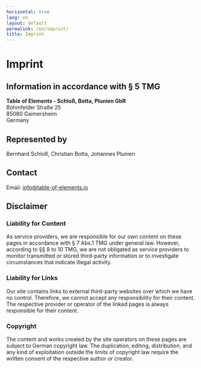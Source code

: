 ```yaml
---
horizontal: true
lang: en
layout: default
permalink: /en/imprint/
title: Imprint
---
```


# Imprint

## Information in accordance with § 5 TMG

**Table of Elements - Schloß, Botta, Plunien GbR**\
Böhmfelder Straße 25\
85080 Gaimersheim\
Germany

## Represented by
Bernhard Schloß, Christian Botta, Johannes Plunien

## Contact
Email: info@table-of-elements.io

## Disclaimer

### Liability for Content
As service providers, we are responsible for our own content on these pages in accordance with § 7 Abs.1 TMG under general law. However, according to §§ 8 to 10 TMG, we are not obligated as service providers to monitor transmitted or stored third-party information or to investigate circumstances that indicate illegal activity.

### Liability for Links
Our site contains links to external third-party websites over which we have no control. Therefore, we cannot accept any responsibility for their content. The respective provider or operator of the linked pages is always responsible for their content.

### Copyright
The content and works created by the site operators on these pages are subject to German copyright law. The duplication, editing, distribution, and any kind of exploitation outside the limits of copyright law require the written consent of the respective author or creator.
